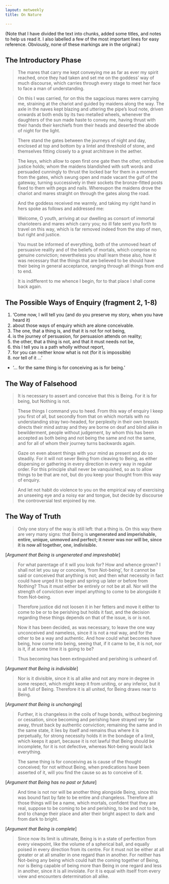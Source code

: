 ```yaml
---
layout: metweekly
title: On Nature

---
```



(Note that I have divided the text into chunks, added some titles, and notes to help us read it. I also labelled a few of the most important lines for easy reference. Obviously, none of these markings are in the original.) 

## The Introductory Phase

> The mares that carry me kept conveying me as far as ever my spirit reached, once they had taken and set me on the goddess’ way of much discourse, which carries through every stage to meet her face to face a man of understanding.   

> On this I was carried, for on this the sagacious mares were carrying me, straining at the chariot and guided by maidens along the way. The axle in the naves kept blazing and uttering the pipe’s loud note, driven onwards at both ends by its two metalled wheels, whenever the daughters of the sun made haste to convey me, having thrust with their hands their kerchiefs from their heads and deserted the abode of night for the light.

> There stand the gates between the journeys of night and day, enclosed at top and bottom by a lintel and threshold of stone, and themselves fitting closely to a great architrave in the aether. 

> The keys, which allow to open first one gate then the other, retributive justice holds; whom the maidens blandished with soft words and persuaded cunningly to thrust the locked bar for them in a moment from the gates, which swung open and made vacant the gulf of the gateway, turning successively in their sockets the bronze-fitted posts fixed to them with pegs and nails. Whereupon the maidens drove the chariot and mares straight on through the gates along the road.

> And the goddess received me warmly, and taking my right hand in hers spoke as follows and addressed me: 

> Welcome, O youth, arriving at our dwelling as consort of immortal charioteers and mares which carry you; no ill fate sent you forth to travel on this way, which is far removed indeed from the step of men, but right and justice. 

> You must be informed of everything, both of the unmoved heart of persuasive reality and of the beliefs of mortals, which comprise no genuine conviction; nevertheless you shall learn these also, how it was necessary that the things that are believed to be should have their being in general acceptance, ranging through all things from end to end.

> It is indifferent to me whence I begin, for to that place I shall come back again.


## The Possible Ways of Enquiry (fragment 2, 1-8)

1. ‘Come now, I will tell you (and do you preserve my story, when you have heard it) 
2. about those ways of enquiry which are alone conceivable. 
3. The one, that a thing is, and that it is not for not being, 
4. is the journey of persuasion, for persuasion attends on reality; 
5. the other, that a thing is not, and that it must needs not be,
6. this I tell you is a path wholly without report, 
7. for you can neither know what is not (for it is impossible) 
8. nor tell of it ...’
+ ‘... for the same thing is for conceiving as is for being.’

## The Way of Falsehood

> It is necessary to assert and conceive that this is Being. For it is for being, but Nothing is not. 

> These things I command you to heed. From this way of enquiry I keep you first of all, but secondly from that on which mortals with no understanding stray two-headed, for perplexity in their own breasts directs their mind astray and they are borne on deaf and blind alike in bewilderment, people without judgement, by whom this has been accepted as both being and not being the same and not the same, and for all of whom their journey turns backwards again.

> Gaze on even absent things with your mind as present and do so steadily. For it will not sever Being from cleaving to Being, as either dispersing or gathering in every direction in every way in regular order. For this principle shall never be vanquished, so as to allow things to be that are not, but do you keep your thought from this way of enquiry.

> And let not habit do violence to you on the empirical way of exercising an unseeing eye and a noisy ear and tongue, but decide by discourse the controversial test enjoined by me. 

## The Way of Truth

> Only one story of the way is still left: that a thing is. On this way there are very many signs: that Being is **ungenerated and imperishable, entire, unique, unmoved and perfect; it never was nor will be, since it is now all together, one, indivisible.** 

[*Argument that Being is ungenerated and impreshable*]

> For what parentage of it will you look for? How and whence grown? I shall not let you say or conceive, ‘from Not-being’, for it cannot be said or conceived that anything is not; and then what necessity in fact could have urged it to begin and spring up later or before from Nothing? Thus it must either be entirely or not be at all. Nor will the strength of conviction ever impel anything to come to be alongside it from Not-being. 

> Therefore justice did not loosen it in her fetters and move it either to come to be or to be perishing but holds it fast, and the decision regarding these things depends on that of the issue, is or is not. 

> Now it has been decided, as was necessary, to leave the one way unconceived and nameless, since it is not a real way, and for the other to be a way and authentic. And how could what becomes have being, how come into being, seeing that, if it came to be, it is not, nor is it, if at some time it is going to be? 

> Thus becoming has been extinguished and perishing is unheard of.

[*Argument that Being is indivisible*] 

> Nor is it divisible, since it is all alike and not any more in degree in some respect, which might keep it from uniting, or any inferior, but it is all full of Being. Therefore it is all united, for Being draws near to Being.

[*Argument that Being is unchanging*]

> Further, it is changeless in the coils of huge bonds, without beginning or cessation, since becoming and perishing have strayed very far away, thrust back by authentic conviction; remaining the same and in the same state, it lies by itself and remains thus where it is perpetually, for strong necessity holds it in the bondage of a limit, which keeps it apart, because it is not lawful that Being should be incomplete, for it is not defective, whereas Not-being would lack everything.

> The same thing is for conceiving as is cause of the thought conceived; for not without Being, when predications have been asserted of it, will you find the cause so as to conceive of it.

[*Argument that Being has no past or future*]

> And time is not nor will be another thing alongside Being, since this was bound fast by fate to be entire and changeless. Therefore all those things will be a name, which mortals, confident that they are real, suppose to be coming to be and perishing, to be and not to be, and to change their place and alter their bright aspect to dark and from dark to bright.

[*Argument that Being is complete*]

> Since now its limit is ultimate, Being is in a state of perfection from every viewpoint, like the volume of a spherical ball, and equally poised in every direction from its centre. For it must not be either at all greater or at all smaller in one regard than in another. For neither has Not-being any being which could halt the coming together of Being, nor is Being capable of being more than Being in one regard and less in another, since it is all inviolate. For it is equal with itself from every view and encounters determination all alike.

